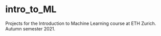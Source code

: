 # intro_to_ML
Projects for the Introduction to Machine Learning course at ETH Zurich. Autumn semester 2021.
